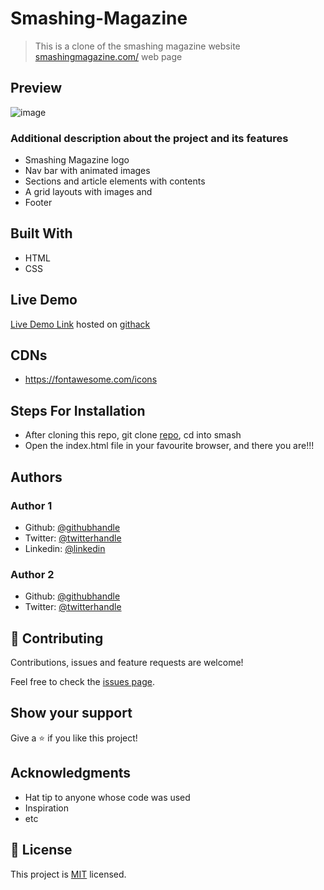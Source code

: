 # Smashing-Magazine
> This is a clone of the smashing magazine website [smashingmagazine.com/](https://www.smashingmagazine.com/) web page

## Preview
![image](https://user-images.githubusercontent.com/57812000/77207656-efa7a900-6ac7-11ea-9c32-1a016bc10a89.png)



### Additional description about the project and its features
- Smashing Magazine logo
- Nav bar with animated images
- Sections and article elements with contents
- A grid layouts with images and
- Footer

## Built With

- HTML
- CSS

## Live Demo

[Live Demo Link](https://rawcdn.githack.com/Genius8/smash/c5112bcc2b3728de0e7fd85701141d0628d9ddac/index.html) hosted on [githack](https://raw.githack.com)


## CDNs
- https://fontawesome.com/icons

## Steps For Installation
- After cloning this repo, git clone [repo](git@github.com:Genius8/smash.git), cd into smash
- Open the index.html file in your favourite browser, and  there you are!!!


## Authors

### Author 1

- Github: [@githubhandle](https://github.com/jamezjaz)
- Twitter: [@twitterhandle](https://twitter.com/jamezjaz90)
- Linkedin: [@linkedin](https://linkedin.com/in/james-odufu-ba2a4a125)

### Author 2
- Github: [@githubhandle](https://github.com/Genius8)
- Twitter: [@twitterhandle](https://twitter.com/erasmus_okiror)



## :handshake: Contributing

Contributions, issues and feature requests are welcome!

Feel free to check the [issues page](issues/).

## Show your support

Give a :star:️ if you like this project!

## Acknowledgments

- Hat tip to anyone whose code was used
- Inspiration
- etc

## :memo: License

This project is [MIT](lic.url) licensed.
